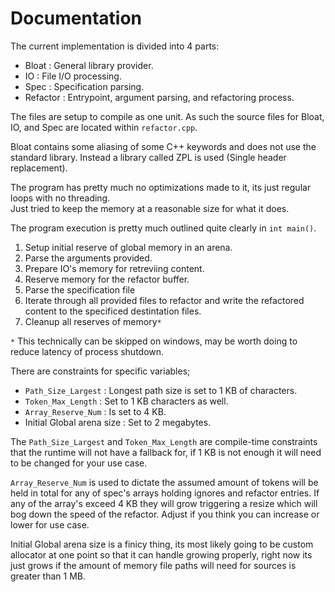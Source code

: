 # Documentation

The current implementation is divided into 4 parts:

* Bloat : General library provider.
* IO : File I/O processing.
* Spec : Specification parsing.
* Refactor : Entrypoint, argument parsing, and refactoring process.

The files are setup to compile as one unit. As such the source files for Bloat, IO, and Spec are located within `refactor.cpp`.

Bloat contains some aliasing of some C++ keywords and does not use the standard library. Instead a library called ZPL is used (Single header replacement).

The program has pretty much no optimizations made to it, its just regular loops with no threading.  
Just tried to keep the memory at a reasonable size for what it does.

The program execution is pretty much outlined quite clearly in `int main()`.

1. Setup initial reserve of global memory in an arena.
2. Parse the arguments provided.
3. Prepare IO's memory for retreviing content.
4. Reserve memory for the refactor buffer.
5. Parse the specification file
6. Iterate through all provided files to refactor and write the refactored content to the specificed destintation files.
7. Cleanup all reserves of memory`*`


`*` This technically can be skipped on windows, may be worth doing to reduce latency of process shutdown.

There are constraints for specific variables;

* `Path_Size_Largest` : Longest path size is set to 1 KB of characters.
* `Token_Max_Length` : Set to 1 KB characters as well.
* `Array_Reserve_Num` : Is set to 4 KB. 
* Initial Global arena size : Set to 2 megabytes.

The `Path_Size_Largest` and `Token_Max_Length` are compile-time constraints that the runtime will not have a fallback for, if 1 KB is not enough it will need to be changed for your use case.

`Array_Reserve_Num` is used to dictate the assumed amount of tokens will be held in total for any of spec's arrays holding ignores and refactor entries. If any of the array's exceed 4 KB they will grow triggering a resize which will bog down the speed of the refactor. Adjust if you think you can increase or lower for use case.

Initial Global arena size is a finicy thing, its most likely going to be custom allocator at one point so that it can handle growing properly, right now its just grows if the amount of memory file paths will need for sources is greater than 1 MB. 
